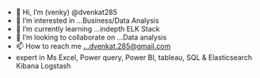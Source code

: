 - 👋 Hi, I’m (venky) @dvenkat285
- 👀 I’m interested in ...Business/Data Analysis
- 🌱 I’m currently learning ...indepth ELK Stack
- 💞️ I’m looking to collaborate on ...Data analysis
- 📫 How to reach me ...dvenkat.285@gmail.com
- expert in Ms Excel, Power query, Power BI, tableau, SQL & Elasticsearch Kibana Logstash

<!---
dvenkat285/dvenkat285 is a ✨ special ✨ repository because its `README.md` (this file) appears on your GitHub profile.
You can click the Preview link to take a look at your changes.
--->
